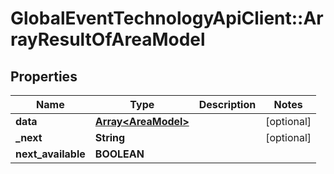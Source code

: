 # GlobalEventTechnologyApiClient::ArrayResultOfAreaModel

## Properties
Name | Type | Description | Notes
------------ | ------------- | ------------- | -------------
**data** | [**Array&lt;AreaModel&gt;**](AreaModel.md) |  | [optional] 
**_next** | **String** |  | [optional] 
**next_available** | **BOOLEAN** |  | 

